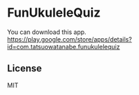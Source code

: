 # FunUkuleleQuiz

You can download this app.  
https://play.google.com/store/apps/details?id=com.tatsuowatanabe.funukulelequiz  

## License
MIT
